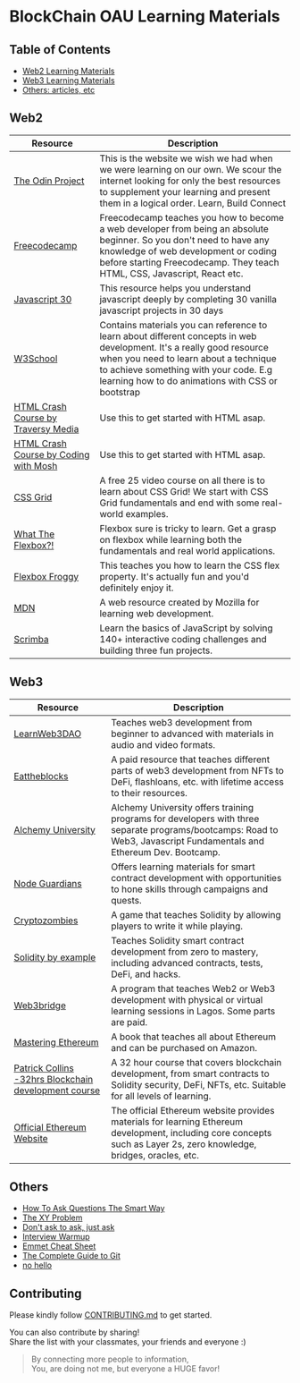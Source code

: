 # BlockChain OAU Learning Materials

## Table of Contents

* [Web2 Learning Materials](#web2)
* [Web3 Learning Materials](#web3)
* [Others: articles, etc](#others)

## Web2

| Resource | Description |
| --- | --- |
|[The Odin Project](theodinproject.com)|This is the website we wish we had when we were learning on our own. We scour the internet looking for only the best resources to supplement your learning and present them in a logical order. Learn, Build Connect|
|[Freecodecamp](https://www.freecodecamp.org/learn) |Freecodecamp teaches you how to become a web developer from being an absolute beginner. So you don't need to have any knowledge of web development or coding before starting Freecodecamp. They teach HTML, CSS, Javascript, React etc. |
|[Javascript 30](https://javascript30.com/)|This resource helps you understand javascript deeply by completing 30 vanilla javascript projects in 30 days|
|[W3School](https://www.w3schools.com/html/html_intro.asp)| Contains materials you can reference to learn about different concepts in web development. It's a really good resource when you need to learn about a technique to achieve something with your code. E.g learning how to do animations with CSS or bootstrap |
|[HTML Crash Course by Traversy Media](https://www.youtube.com/watch?v=UB1O30fR-EE)| Use this to get started with HTML asap.|
| [HTML Crash Course by Coding with Mosh](https://www.youtube.com/watch?v=qz0aGYrrlhU) |Use this to get started with HTML asap. |
|[CSS Grid](cssgrid.io)|A free 25 video course on all there is to learn about CSS Grid! We start with CSS Grid fundamentals and end with some real-world examples.|
|[What The Flexbox?!](flexbox.io)|Flexbox sure is tricky to learn. Get a grasp on flexbox while learning both the fundamentals and real world applications.|
|[Flexbox Froggy](https://flexboxfroggy.com/)| This teaches you how to learn the CSS flex property. It's actually fun and you'd definitely enjoy it.|
|[MDN](https://developer.mozilla.org/en-US/)| A web resource created by Mozilla for learning web development.|
|[Scrimba](https://scrimba.com/learn/learnjavascript)| Learn the basics of JavaScript by solving 140+ interactive coding challenges and building three fun projects.|

## Web3

| Resource | Description |
| --- | --- |
| [LearnWeb3DAO](https://learnweb3.io/) | Teaches web3 development from beginner to advanced with materials in audio and video formats. |
| [Eattheblocks](https://eattheblocks.com/) | A paid resource that teaches different parts of web3 development from NFTs to DeFi, flashloans, etc. with lifetime access to their resources. |
| [Alchemy University](https://university.alchemy.com/) | Alchemy University offers training programs for developers with three separate programs/bootcamps: Road to Web3, Javascript Fundamentals and Ethereum Dev. Bootcamp. |
| [Node Guardians](https://nodeguardians.io/) | Offers learning materials for smart contract development with opportunities to hone skills through campaigns and quests. |
| [Cryptozombies](https://cryptozombies.io) | A game that teaches Solidity by allowing players to write it while playing. |
| [Solidity by example](https://solidity-by-example.org/) | Teaches Solidity smart contract development from zero to mastery, including advanced contracts, tests, DeFi, and hacks. |
| [Web3bridge](https://web3bridge.com/) | A program that teaches Web2 or Web3 development with physical or virtual learning sessions in Lagos. Some parts are paid. |
| [Mastering Ethereum](https://github.com/ethereumbook/ethereumbook) | A book that teaches all about Ethereum and can be purchased on Amazon. |
| [Patrick Collins -32hrs Blockchain development course](https://youtu.be/gyMwXuJrbJQ) | A 32 hour course that covers blockchain development, from smart contracts to Solidity security, DeFi, NFTs, etc. Suitable for all levels of learning. |
| [Official Ethereum Website](https://ethereum.org/en/developers/) | The official Ethereum website provides materials for learning Ethereum development, including core concepts such as Layer 2s, zero knowledge, bridges, oracles, etc. |

## Others

* [How To Ask Questions The Smart Way](http://catb.org/~esr/faqs/smart-questions.html)
* [The XY Problem](https://xyproblem.info/)
* [Don't ask to ask, just ask](https://dontasktoask.com/)
* [Interview Warmup](https://grow.google/certificates/interview-warmup/)
* [Emmet Cheat Sheet](https://docs.emmet.io/cheat-sheet/)
* [The Complete Guide to Git](https://git-scm.com/book/en/v2/Git-Basics-Git-Branching-and-Merging)
* [no hello](https://nohello.net/en/)

## Contributing

Please kindly follow [CONTRIBUTING.md](CONTRIBUTING.md) to get started.

You can also contribute by sharing!  
Share the list with your classmates, your friends and everyone :)

> By connecting more people to information,  
> You, are doing not me, but everyone a HUGE favor!  
